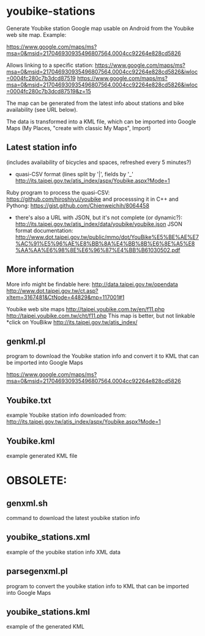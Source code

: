 youbike-stations
================

Generate Youbike station Google map usable on Android from the Youbike web site map.
Example:

https://www.google.com/maps/ms?msa=0&msid=217046930935496807564.0004cc92264e828cd5826

Allows linking to a specific station:
https://www.google.com/maps/ms?msa=0&msid=217046930935496807564.0004cc92264e828cd5826&iwloc=0004fc280c7b3dcd87519
https://www.google.com/maps/ms?msa=0&msid=217046930935496807564.0004cc92264e828cd5826&iwloc=0004fc280c7b3dcd87519&z=15

The map can be generated from the latest info about stations and bike availability (see URL below).

The data is transformed into a KML file, which can be imported into Google Maps
(My Places, "create with classic My Maps", Import)

Latest station info
-------------------

(includes availability of bicycles and spaces, refreshed every 5 minutes?)

* quasi-CSV format (lines split by '|', fields by '_'
  http://its.taipei.gov.tw/atis_index/aspx/Youbike.aspx?Mode=1

Ruby program to process the quasi-CSV:
  https://github.com/hiroshiyui/youbike
and processsing it in C++ and Pythong:
  https://gist.github.com/Chienweichih/8064458

* there's also a URL with JSON, but it's not complete (or dynamic?):
  http://its.taipei.gov.tw/atis_index/data/youbike/youbike.json
JSON format documentation:
  http://www.dot.taipei.gov.tw/public/mmo/dot/YouBike%E5%BE%AE%E7%AC%91%E5%96%AE%E8%BB%8A%E4%BB%8B%E6%8E%A5%E8%AA%AA%E6%98%8E%E6%96%87%E4%BB%B61030502.pdf

More information
----------------

More info might be findable here:
  http://data.taipei.gov.tw/opendata
  http://www.dot.taipei.gov.tw/ct.asp?xItem=3167481&CtNode=44829&mp=117001#1

Youbike web site maps
  http://taipei.youbike.com.tw/en/f11.php
  http://taipei.youbike.com.tw/cht/f11.php
This map is better, but not linkable *click on YouBikw
  http://its.taipei.gov.tw/atis_index/

genkml.pl
---------

program to download the Youbike station info and convert it to KML that can be imported into Google Maps

https://www.google.com/maps/ms?msa=0&msid=217046930935496807564.0004cc92264e828cd5826


Youbike.txt
-----------

example Youbike station info downloaded from:
http://its.taipei.gov.tw/atis_index/aspx/Youbike.aspx?Mode=1

Youbike.kml
-----------

example generated KML file



OBSOLETE:
========

genxml.sh
---------

command to download the latest youbike station info

youbike_stations.xml
--------------------

example of the youbike station info XML data

parsegenxml.pl
--------------

program to convert the youbike station info to KML that can be imported into Google Maps

youbike_stations.kml
--------------------

example of the generated KML
